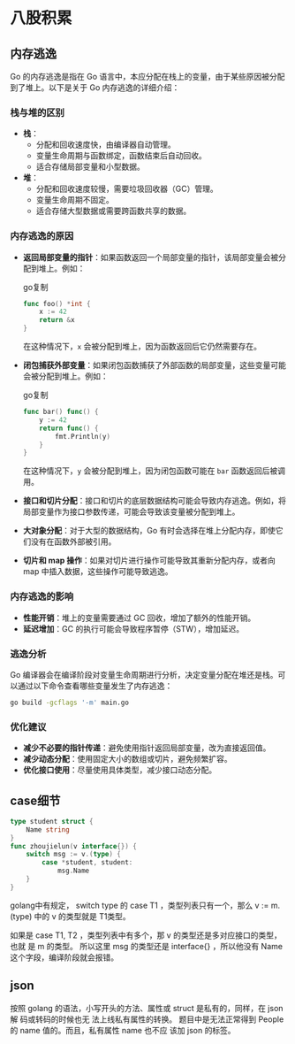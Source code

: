 # 八股积累

## 内存逃逸

Go 的内存逃逸是指在 Go 语言中，本应分配在栈上的变量，由于某些原因被分配到了堆上。以下是关于 Go 内存逃逸的详细介绍：

### 栈与堆的区别

- **栈**：
  - 分配和回收速度快，由编译器自动管理。
  - 变量生命周期与函数绑定，函数结束后自动回收。
  - 适合存储局部变量和小型数据。
- **堆**：
  - 分配和回收速度较慢，需要垃圾回收器（GC）管理。
  - 变量生命周期不固定。
  - 适合存储大型数据或需要跨函数共享的数据。

### 内存逃逸的原因

- **返回局部变量的指针**：如果函数返回一个局部变量的指针，该局部变量会被分配到堆上。例如：

  go复制

  ```go
  func foo() *int {
      x := 42
      return &x
  }
  ```

  在这种情况下，`x` 会被分配到堆上，因为函数返回后它仍然需要存在。

- **闭包捕获外部变量**：如果闭包函数捕获了外部函数的局部变量，这些变量可能会被分配到堆上。例如：

  go复制

  ```go
  func bar() func() {
      y := 42
      return func() {
          fmt.Println(y)
      }
  }
  ```

  在这种情况下，`y` 会被分配到堆上，因为闭包函数可能在 `bar` 函数返回后被调用。

- **接口和切片分配**：接口和切片的底层数据结构可能会导致内存逃逸。例如，将局部变量作为接口参数传递，可能会导致该变量被分配到堆上。

- **大对象分配**：对于大型的数据结构，Go 有时会选择在堆上分配内存，即使它们没有在函数外部被引用。

- **切片和 map 操作**：如果对切片进行操作可能导致其重新分配内存，或者向 map 中插入数据，这些操作可能导致逃逸。

### 内存逃逸的影响

- **性能开销**：堆上的变量需要通过 GC 回收，增加了额外的性能开销。
- **延迟增加**：GC 的执行可能会导致程序暂停（STW），增加延迟。

### 逃逸分析

Go 编译器会在编译阶段对变量生命周期进行分析，决定变量分配在堆还是栈。可以通过以下命令查看哪些变量发生了内存逃逸：

```bash
go build -gcflags '-m' main.go
```

### 优化建议

- **减少不必要的指针传递**：避免使用指针返回局部变量，改为直接返回值。
- **减少动态分配**：使用固定大小的数组或切片，避免频繁扩容。
- **优化接口使用**：尽量使用具体类型，减少接口动态分配。

## case细节

```go
type student struct {
 	Name string
}
func zhoujielun(v interface{}) {
 	switch msg := v.(type) {
 		case *student, student:
 			msg.Name
 	}
}
```

golang中有规定， switch type 的 case T1 ，类型列表只有⼀个，那么 v := m.(type) 中的 v 的类型就是 T1类型。  

如果是 case T1, T2 ，类型列表中有多个，那 v 的类型还是多对应接⼝的类型，也就 是 m 的类型。  所以这⾥ msg 的类型还是 interface{} ，所以他没有 Name 这个字段，编译阶段就会报错。

## json

按照 golang 的语法，⼩写开头的⽅法、属性或  struct 是私有的，同样，在 json 解 码或转码的时候也⽆ 法上线私有属性的转换。 题⽬中是⽆法正常得到 People 的 name 值的。⽽且，私有属性 name 也不应 该加 json 的标签。  